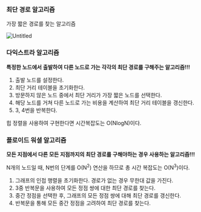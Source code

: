### 최단 경로 알고리즘

가장 짧은 경로를 찾는 알고리즘

![Untitled](https://s3-us-west-2.amazonaws.com/secure.notion-static.com/ae142aab-f496-40c5-bdef-62a85ac36724/Untitled.png)

### 다익스트라 알고리즘

**특정한 노드에서 출발하여 다른 노드로 가는 각각의 최단 경로를 구해주는 알고리즘!!!** 

1. 출발 노드를 설정한다.
2. 최단 거리 테이블을 초기화한다.
3. 방문하지 않은 노드 중에서 최단 거리가 가장 짧은 노드를 선택한다.
4. 해당 노드를 거쳐 다른 노드로 가는 비용을 계산하여 최단 거리 테이블을 갱신한다.
5. 3, 4번을 반복한다.

힙 정렬을 사용하여 구현한다면 시간복잡도는 O(NlogN)이다.

### 플로이드 워셜 알고리즘

**모든 지점에서 다른 모든 지점까지의 최단 경로를 구해야하는 경우 사용하는 알고리즘!!!**

N개의 노드일 때, N번의 단계를 O(N$^2$) 연산을 하므로 총 시간 복잡도는 O(N$^3$)이다.

1. 그래프의 인접 행렬을 초기화한다. 경로가 없는 경우 무한대 값을 가진다.
2. 3중 반복문을 사용하여 모든 정점 쌍에 대한 최단 경로를 찾는다.
3. 중간 정점을 선택한 후, 그래프의 모든 정점 쌍에 대해 최단 경로를 갱신한다.
4. 반복문을 통해 모든 중간 정점을 고려하여 최단 경로를 찾는다.
